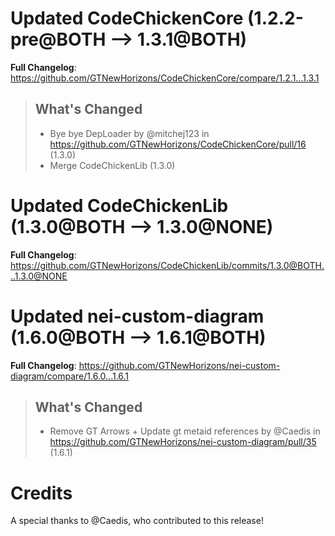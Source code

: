 # Updated CodeChickenCore (1.2.2-pre@BOTH --> 1.3.1@BOTH)
**Full Changelog**: https://github.com/GTNewHorizons/CodeChickenCore/compare/1.2.1...1.3.1
>## What's Changed
> * Bye bye DepLoader by @mitchej123 in https://github.com/GTNewHorizons/CodeChickenCore/pull/16 (1.3.0)
> * Merge CodeChickenLib (1.3.0)
>

# Updated CodeChickenLib (1.3.0@BOTH --> 1.3.0@NONE)
**Full Changelog**: https://github.com/GTNewHorizons/CodeChickenLib/commits/1.3.0@BOTH...1.3.0@NONE

# Updated nei-custom-diagram (1.6.0@BOTH --> 1.6.1@BOTH)
**Full Changelog**: https://github.com/GTNewHorizons/nei-custom-diagram/compare/1.6.0...1.6.1
>## What's Changed
> * Remove GT Arrows + Update gt metaid references by @Caedis in https://github.com/GTNewHorizons/nei-custom-diagram/pull/35 (1.6.1)
>

# Credits
A special thanks to @Caedis, who contributed to this release!